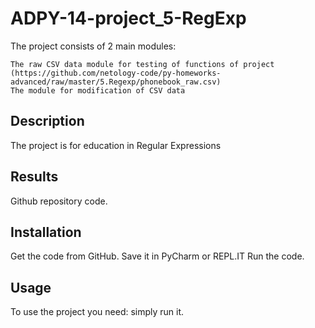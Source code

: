 # ADPY-14-project_5-RegExp

The project consists of 2 main modules:

    The raw CSV data module for testing of functions of project (https://github.com/netology-code/py-homeworks-advanced/raw/master/5.Regexp/phonebook_raw.csv)
    The module for modification of CSV data

## Description

The project is for education in Regular Expressions

## Results

Github repository code.

## Installation

Get the code from GitHub. Save it in PyCharm or REPL.IT Run the code.

## Usage

To use the project you need: simply run it.